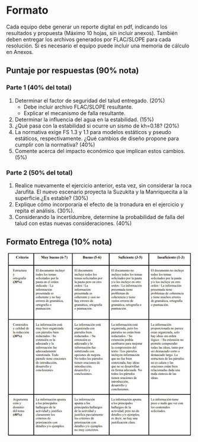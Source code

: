 # Formato

Cada equipo debe generar un reporte digital en pdf, indicando los resultados y propuesta (Máximo 10 hojas, sin incluir anexos).
También deben entregar los archivos generados por FLAC/SLOPE para cada resolución.
Si es necesario el equipo puede incluir una memoria de cálculo en Anexos. 

## Puntaje por respuestas (90% nota)

### Parte 1 (40% del total)

1. Determinar el factor de seguridad del talud entregado. (20%)
   - Debe incluir archivo FLAC/SLOPE resultante.
   - Explicar el mecanismo de falla resultante.
2. Determinar la influencia del agua en la estabilidad. (15%)
3. ¿Qué pasa con la estabilidad si ocurre un sismo de kh=0.18? (20%)
4. La normativa exige FS 1.3 y 1.1 para modelos estáticos y pseudo estáticos, 
respectivamente. ¿Qué cambios de diseño propone para cumplir con la normativa? (40%)
5. Comente acerca del impacto económico que implican estos cambios. (5%)

### Parte 2 (50% del total)

1. Realice nuevamente el ejercicio anterior, esta vez, sin considerar la roca Jarufita. 
El nuevo escenario proyecta la Suzukita y la Manriquecita a la superficie.¿Es estable? (30%)
2. Explique cómo incorporaría el efecto de la tronadura en el ejercicio y repita el análisis. (30%).
3. Considerando la incertidumbre, determine la probabilidad de falla del talud con estas nuevas consideraciones. (40%) 

## Formato Entrega (10% nota)

![Logo ITASCA](./media/RubricaRedaccion.jpg ':size=100%')

